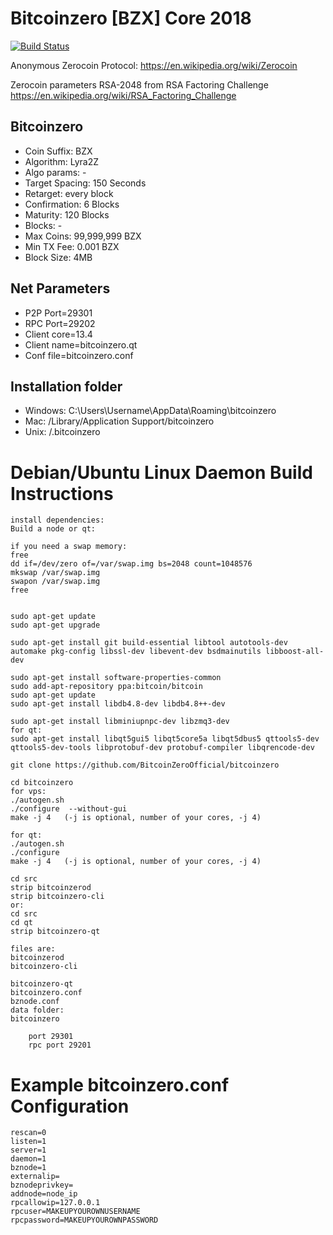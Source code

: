 Bitcoinzero [BZX] Core 2018
===============================

[![Build Status](https://travis-ci.org/bitcoinzerotakeover/bitcoinzero.svg?branch=master)](https://travis-ci.org/bitcoinzerotakeover/bitcoinzero)

Anonymous Zerocoin Protocol:
https://en.wikipedia.org/wiki/Zerocoin

Zerocoin  parameters RSA-2048 from RSA Factoring Challenge
https://en.wikipedia.org/wiki/RSA_Factoring_Challenge

Bitcoinzero
----------------
* Coin Suffix: BZX
* Algorithm: Lyra2Z
* Algo params: -
* Target Spacing: 150 Seconds
* Retarget: every block
* Confirmation: 6 Blocks
* Maturity: 120 Blocks
* Blocks: -
* Max Coins: 99,999,999 BZX
* Min TX Fee: 0.001 BZX
* Block Size: 4MB


Net Parameters
----------------
* P2P Port=29301
* RPC Port=29202
* Client core=13.4
* Client name=bitcoinzero.qt
* Conf file=bitcoinzero.conf

Installation folder
----------------
* Windows: C:\Users\Username\AppData\Roaming\bitcoinzero
* Mac: /Library/Application Support/bitcoinzero
* Unix: /.bitcoinzero



Debian/Ubuntu Linux Daemon Build Instructions
================================================

	install dependencies:
	Build a node or qt:

	if you need a swap memory:
	free
	dd if=/dev/zero of=/var/swap.img bs=2048 count=1048576
	mkswap /var/swap.img
	swapon /var/swap.img
	free


	sudo apt-get update
	sudo apt-get upgrade

	sudo apt-get install git build-essential libtool autotools-dev automake pkg-config libssl-dev libevent-dev bsdmainutils libboost-all-dev

	sudo apt-get install software-properties-common
	sudo add-apt-repository ppa:bitcoin/bitcoin
	sudo apt-get update
	sudo apt-get install libdb4.8-dev libdb4.8++-dev

	sudo apt-get install libminiupnpc-dev libzmq3-dev
	for qt:
	sudo apt-get install libqt5gui5 libqt5core5a libqt5dbus5 qttools5-dev qttools5-dev-tools libprotobuf-dev protobuf-compiler libqrencode-dev

	git clone https://github.com/BitcoinZeroOfficial/bitcoinzero

	cd bitcoinzero
	for vps:
	./autogen.sh
	./configure  --without-gui
	make -j 4   (-j is optional, number of your cores, -j 4)

	for qt:
	./autogen.sh
	./configure
	make -j 4   (-j is optional, number of your cores, -j 4)

	cd src
	strip bitcoinzerod
	strip bitcoinzero-cli
	or:
	cd src
	cd qt
	strip bitcoinzero-qt

	files are:
	bitcoinzerod
	bitcoinzero-cli

	bitcoinzero-qt
	bitcoinzero.conf
	bznode.conf
	data folder:
	bitcoinzero

        port 29301
        rpc port 29201

Example bitcoinzero.conf Configuration
===================================================

	rescan=0
	listen=1
	server=1
	daemon=1
	bznode=1
	externalip=
	bznodeprivkey=
	addnode=node_ip
	rpcallowip=127.0.0.1
	rpcuser=MAKEUPYOUROWNUSERNAME
	rpcpassword=MAKEUPYOUROWNPASSWORD
